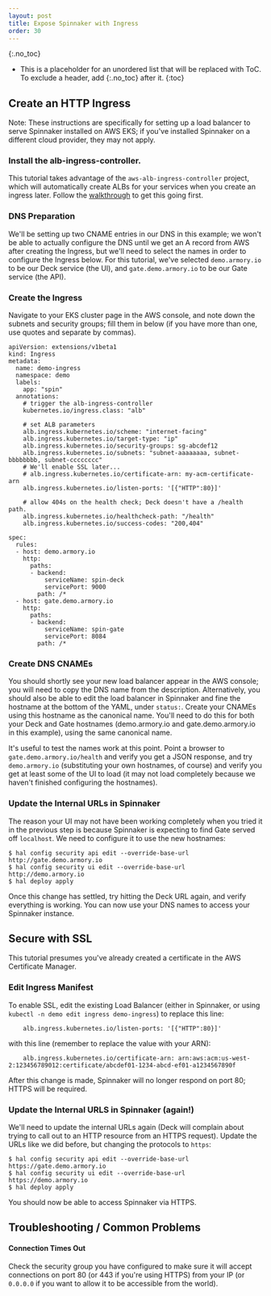 ```yaml
---
layout: post
title: Expose Spinnaker with Ingress
order: 30
---
```

{:.no_toc}
* This is a placeholder for an unordered list that will be replaced with ToC. To exclude a header, add {:.no_toc} after it.
{:toc}

## Create an HTTP Ingress

Note:  These instructions are specifically for setting up a load balancer to
serve Spinnaker installed on AWS EKS; if you've installed Spinnaker on a
different cloud provider, they may not apply.

### Install the alb-ingress-controller.

This tutorial takes advantage of the `aws-alb-ingress-controller` project,
which will automatically create ALBs for your services when you create an
ingress later.  Follow the
[walkthrough](https://github.com/kubernetes-sigs/aws-alb-ingress-controller/blob/master/docs/guide/walkthrough.md)
to get this going first.

### DNS Preparation

We'll be setting up two CNAME entries in our DNS in this example; we won't be
able to actually configure the DNS until we get an A record from AWS after
creating the Ingress, but we'll need to select the names in order to configure
the Ingress below.  For this tutorial, we've selected `demo.armory.io` to be
our Deck service (the UI), and `gate.demo.armory.io` to be our Gate service
(the API).

### Create the Ingress

Navigate to your EKS cluster page in the AWS console, and note down the
subnets and security groups; fill them in below (if you have more than one,
use quotes and separate by commas).

```
apiVersion: extensions/v1beta1
kind: Ingress
metadata:
  name: demo-ingress
  namespace: demo
  labels:
    app: "spin"
  annotations:
    # trigger the alb-ingress-controller
    kubernetes.io/ingress.class: "alb"

    # set ALB parameters
    alb.ingress.kubernetes.io/scheme: "internet-facing"
    alb.ingress.kubernetes.io/target-type: "ip"
    alb.ingress.kubernetes.io/security-groups: sg-abcdef12
    alb.ingress.kubernetes.io/subnets: "subnet-aaaaaaaa, subnet-bbbbbbbb, subnet-cccccccc"
    # We'll enable SSL later...
    # alb.ingress.kubernetes.io/certificate-arn: my-acm-certificate-arn
    alb.ingress.kubernetes.io/listen-ports: '[{"HTTP":80}]'

    # allow 404s on the health check; Deck doesn't have a /health path.
    alb.ingress.kubernetes.io/healthcheck-path: "/health"
    alb.ingress.kubernetes.io/success-codes: "200,404"
    
spec:
  rules:
  - host: demo.armory.io
    http:
      paths:
      - backend:
          serviceName: spin-deck
          servicePort: 9000
        path: /*
  - host: gate.demo.armory.io 
    http:
      paths:
      - backend:
          serviceName: spin-gate
          servicePort: 8084
        path: /*

```

### Create DNS CNAMEs

You should shortly see your new load balancer appear in the AWS console; you
will need to copy the DNS name from the description.  Alternatively, you should
also be able to edit the load balancer in Spinnaker and fine the hostname
at the bottom of the YAML, under `status:`.  Create your CNAMEs using this
hostname as the canonical name.  You'll need to do this for both your
Deck and Gate hostnames (demo.armory.io and gate.demo.armory.io in this
example), using the same canonical name.

It's useful to test the names work at this point.  Point a browser to
`gate.demo.armory.io/health` and verify you get a JSON response, and try
`demo.armory.io` (substituting your own hostnames, of course) and verify
you get at least some of the UI to load (it may not load completely because
we haven't finished configuring the hostnames).

### Update the Internal URLs in Spinnaker

The reason your UI may not have been working completely when you tried it
in the previous step is because Spinnaker is expecting to find Gate served
off `localhost`.  We need to configure it to use the new hostnames:

```
$ hal config security api edit --override-base-url http://gate.demo.armory.io
$ hal config security ui edit --override-base-url http://demo.armory.io
$ hal deploy apply
```

Once this change has settled, try hitting the Deck URL again, and verify
everything is working.  You can now use your DNS names to access your
Spinnaker instance.

## Secure with SSL

This tutorial presumes you've already created a certificate in the AWS
Certificate Manager.

### Edit Ingress Manifest

To enable SSL, edit the existing Load Balancer (either in Spinnaker, or using
`kubectl -n demo edit ingress demo-ingress`) to replace this line:

```
    alb.ingress.kubernetes.io/listen-ports: '[{"HTTP":80}]'
```

with this line (remember to replace the value with your ARN):

```
    alb.ingress.kubernetes.io/certificate-arn: arn:aws:acm:us-west-2:123456789012:certificate/abcdef01-1234-abcd-ef01-a1234567890f
```

After this change is made, Spinnaker will no longer respond on port 80;
HTTPS will be required.

### Update the Internal URLS in Spinnaker (again!)

We'll need to update the internal URLs again (Deck will complain about trying
to call out to an HTTP resource from an HTTPS request).  Update the URLs
like we did before, but changing the protocols to `https`:

```
$ hal config security api edit --override-base-url https://gate.demo.armory.io
$ hal config security ui edit --override-base-url https://demo.armory.io
$ hal deploy apply
```

You should now be able to access Spinnaker via HTTPS.


## Troubleshooting / Common Problems

#### Connection Times Out

Check the security group you have configured to make sure it will accept
connections on port 80 (or 443 if you're using HTTPS) from your IP (or
`0.0.0.0` if you want to allow it to be accessible from the world).



